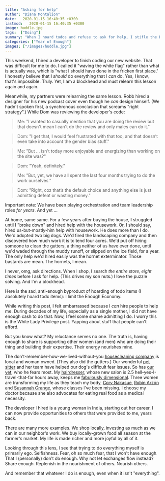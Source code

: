 ```yaml
---
title: "Asking for help"
author: "Diana Montalion"
date:   2020-01-15 16:40:35 +0300
lastmod:   2020-01-15 16:40:35 +0300
image: huddle.jpg
tags:  ["Doing"]
summary: "When I hoard todos and refuse to ask for help, I stifle the Enough Economy.  A lesson I recently learned for the bazillionth time."
categories: ["Year of Enough"]
images: ["/images/huddle.jpg"]
---
```


This weekend, I hired a developer to finish coding our new website. That was difficult for me to do. I called it "waving the white flag" rather than what is actually was, which is "what I should have done in the fricken first place." I honestly believe that I *should* do everything that I *can* do. Yes, I know, that's impossible. Truly. Yet, I am a blockhead and must relearn this lesson again and again.

Meanwhile, my partners were relearning the same lesson. Robb hired a designer for his new podcast cover even though he *can* design himself. (We hadn't spoken first, a synchronous conclusion that screams "right strategy".) While Dom was reviewing the developer's code:

> Me: "I wanted to casually mention that you are doing the review but that doesn't mean I can't do the review and only males can do it."

> Dom: "I get that, I would feel frustrated with that too, and that doesn’t even take into account the gender bias stuff."

> Me: "But ... isn't today more enjoyable and energizing than working on the site was?"

> Dom: "Yeah, definitely."

> Me: "But, yet, we have all spent the last four months trying to do the work ourselves."

> Dom: "Right, coz that’s the default choice and anything else is just admitting defeat or wasting money."

Important note: We have been playing orchestration and team leadership roles *for years*. And yet ...

At home, same same. For a few years after buying the house, I struggled until I "broke down" and hired help with the housework. Or, I should say, hired us-but-mostly-him help with housework. He does more than I do. We'd adopted two big dogs. We'd fired the landscaping company and then discovered how much work it is to tend four acres. We'd put off hiring someone to clean the gutters, a thing neither of us have ever done, until we'd waded through the muddy runoff, or slipped on the ice field, for a year. The only help we'd hired easily was the hornet exterminator. Those bastards are mean. The hornets, I mean.

I never, omg, ask directions. When I shop, I search *the entire store, eight times* before I ask for help. (This drives my son nuts.) I love the puzzle solving. And I'm a blockhead.

Here is the sad, anti-enough byproduct of hoarding of todo items (I absolutely hoard todo items): I limit the Enough Economy.

While writing this post, I felt embarrassed because I *can* hire people to help me. During decades of my life, especially as a single mother, I did not have enough cash to do that. Now, I feel some shame admitting I do. I worry this is the White Lady Privilege post. Yapping about stuff that people can't afford.

But you know what? My reluctance serves no one. The truth is, having enough to share is supporting other women (and men) who are doing their thing and building their expertise. Their energy nourishes mine.

The don't-remember-how-we-lived-without-you [housecleaning company](http://mcguirescleaning.com/) is local and woman owned. (They also did the gutters.) Our wonderful [pet sitter](http://www.happytailsanimalcare.com/) and her team have helped our dog's difficult fear issues. So has [our vet](http://countrycomfortanimalhospital.vetstreet.com/), who he fears most. My [hairdresser](https://www.waywardhairdresser.com/), whose new salon is 2.5 hell-yes-I-travel-that-far hours away, keeps me [fabulously dimensional](https://www.instagram.com/p/BvAj1qhA60j/). Three women are transforming my life as they teach my body, [Cory Nakasue](http://www.corynakasue.com/), [Robin Arzón](https://twitter.com/RobinNYC) and [Susannah Grange](https://www.hudsonriveryoga.com/), whose classes I've been missing. I choose my doctor because she also advocates for eating real food as a medical necessity.

The developer I hired is a young woman in India, starting out her career. I can now provide opportunities to others that were provided to me, years back.

There are many more examples. We shop locally, investing as much as we can in our neighbor's work. We buy locally-grown food all season at the farmer's market. My life is made richer and more joyful by all of it.

Looking through this lens, I see that trying to do everything myself is primarily ego. Selfishness. Fear, oh so much fear, that I won't have enough. That I (personally) don't do enough. Why not let exchanges flow instead? Share enough. Replenish in the nourishment of others. Nourish others.

And remember that whatever I do is enough, even when it isn't "everything".

